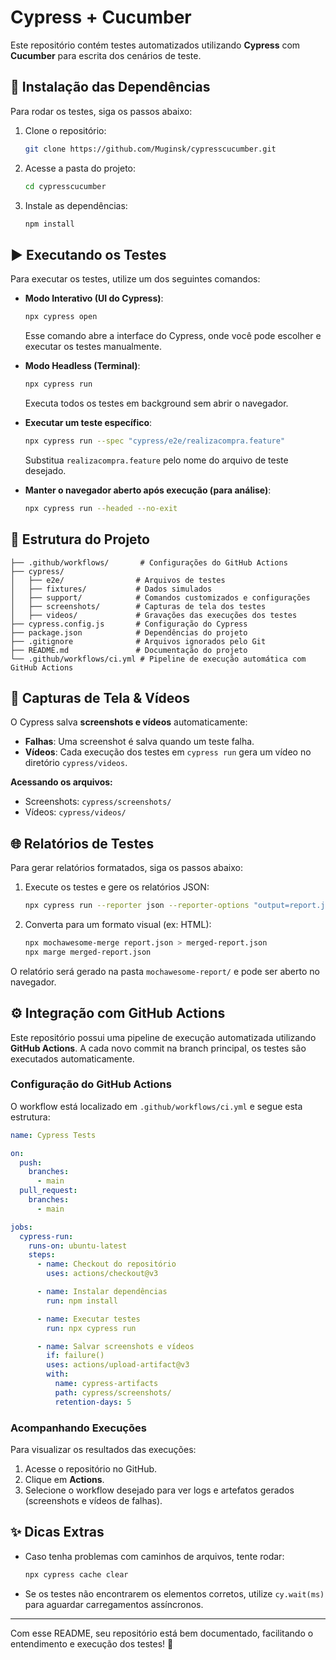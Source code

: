 # Cypress + Cucumber

Este repositório contém testes automatizados utilizando **Cypress** com **Cucumber** para escrita dos cenários de teste.

## 🔧 Instalação das Dependências

Para rodar os testes, siga os passos abaixo:

1. Clone o repositório:
   ```bash
   git clone https://github.com/Muginsk/cypresscucumber.git
   ```
2. Acesse a pasta do projeto:
   ```bash
   cd cypresscucumber
   ```
3. Instale as dependências:
   ```bash
   npm install
   ```

## ▶️ Executando os Testes

Para executar os testes, utilize um dos seguintes comandos:

- **Modo Interativo (UI do Cypress)**:
  ```bash
  npx cypress open
  ```
  Esse comando abre a interface do Cypress, onde você pode escolher e executar os testes manualmente.

- **Modo Headless (Terminal)**:
  ```bash
  npx cypress run
  ```
  Executa todos os testes em background sem abrir o navegador.

- **Executar um teste específico**:
  ```bash
  npx cypress run --spec "cypress/e2e/realizacompra.feature"
  ```
  Substitua `realizacompra.feature` pelo nome do arquivo de teste desejado.

- **Manter o navegador aberto após execução (para análise)**:
  ```bash
  npx cypress run --headed --no-exit
  ```

## 📝 Estrutura do Projeto

```
├── .github/workflows/       # Configurações do GitHub Actions
├── cypress/
│   ├── e2e/                # Arquivos de testes
│   ├── fixtures/           # Dados simulados
│   ├── support/            # Comandos customizados e configurações
│   ├── screenshots/        # Capturas de tela dos testes
│   ├── videos/             # Gravações das execuções dos testes
├── cypress.config.js       # Configuração do Cypress
├── package.json            # Dependências do projeto
├── .gitignore              # Arquivos ignorados pelo Git
├── README.md               # Documentação do projeto
└── .github/workflows/ci.yml # Pipeline de execução automática com GitHub Actions
```

## 📸 Capturas de Tela & Vídeos

O Cypress salva **screenshots e vídeos** automaticamente:

- **Falhas**: Uma screenshot é salva quando um teste falha.
- **Vídeos**: Cada execução dos testes em `cypress run` gera um vídeo no diretório `cypress/videos`.

**Acessando os arquivos:**
- Screenshots: `cypress/screenshots/`
- Vídeos: `cypress/videos/`

## 🌐 Relatórios de Testes

Para gerar relatórios formatados, siga os passos abaixo:

1. Execute os testes e gere os relatórios JSON:
   ```bash
   npx cypress run --reporter json --reporter-options "output=report.json"
   ```

2. Converta para um formato visual (ex: HTML):
   ```bash
   npx mochawesome-merge report.json > merged-report.json
   npx marge merged-report.json
   ```

O relatório será gerado na pasta `mochawesome-report/` e pode ser aberto no navegador.

## ⚙️ Integração com GitHub Actions

Este repositório possui uma pipeline de execução automatizada utilizando **GitHub Actions**. A cada novo commit na branch principal, os testes são executados automaticamente.

### Configuração do GitHub Actions

O workflow está localizado em `.github/workflows/ci.yml` e segue esta estrutura:

```yaml
name: Cypress Tests

on:
  push:
    branches:
      - main
  pull_request:
    branches:
      - main

jobs:
  cypress-run:
    runs-on: ubuntu-latest
    steps:
      - name: Checkout do repositório
        uses: actions/checkout@v3

      - name: Instalar dependências
        run: npm install

      - name: Executar testes
        run: npx cypress run

      - name: Salvar screenshots e vídeos
        if: failure()
        uses: actions/upload-artifact@v3
        with:
          name: cypress-artifacts
          path: cypress/screenshots/
          retention-days: 5
```

### Acompanhando Execuções

Para visualizar os resultados das execuções:

1. Acesse o repositório no GitHub.
2. Clique em **Actions**.
3. Selecione o workflow desejado para ver logs e artefatos gerados (screenshots e vídeos de falhas).

## ✨ Dicas Extras

- Caso tenha problemas com caminhos de arquivos, tente rodar:
  ```bash
  npx cypress cache clear
  ```
- Se os testes não encontrarem os elementos corretos, utilize `cy.wait(ms)` para aguardar carregamentos assíncronos.

---

Com esse README, seu repositório está bem documentado, facilitando o entendimento e execução dos testes! 🚀

